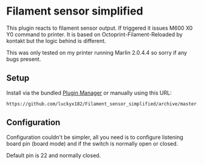 # Filament sensor simplified

This plugin reacts to filament sensor output. If triggered it issues M600 X0 Y0 command to printer.
It is based on Octoprint-Filament-Reloaded by kontakt but the logic behind is different.

This was only tested on my printer running Marlin 2.0.4.4 so sorry if any bugs present.

## Setup

Install via the bundled [Plugin Manager](https://docs.octoprint.org/en/master/bundledplugins/pluginmanager.html)
or manually using this URL:

    https://github.com/luckyx182/Filament_sensor_simplified/archive/master.zip

## Configuration

Configuration couldn't be simpler, all you need is to configure listening board pin (board mode) and if the switch is normally open or closed.

Default pin is 22 and normally closed.
